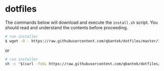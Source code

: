 # dotfiles



The commands below will download and execute the `install.sh` script. You should
read and understand the contents before proceeding.

```bash
# run installer
$ wget -O - https://raw.githubusercontent.com/qbantek/dotfiles/master/install.sh | bash
```

or

```bash
# run installer
sh -c "$(curl -fsSL https://raw.githubusercontent.com/qbantek/dotfiles/master/install.sh)"
```
